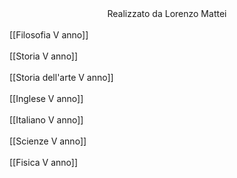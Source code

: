   <center>Realizzato da Lorenzo Mattei</center>
<br>
[[Filosofia V anno]] <br>
 <br>
[[Storia V anno]] <br>
 <br>
[[Storia dell'arte V anno]] <br>
<br>
[[Inglese V anno]]<br>
<br>
[[Italiano V anno]]<br>
<br>
[[Scienze V anno]]<br>
<br>
[[Fisica V anno]]<br>
